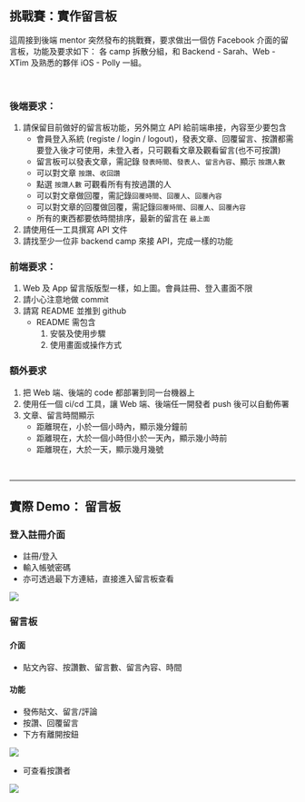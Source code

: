 ## 挑戰賽：實作留言板
這周接到後端 mentor 突然發布的挑戰賽，要求做出一個仿 Facebook 介面的留言板，功能及要求如下：
各 camp 拆散分組，和 Backend - Sarah、Web - XTim 及熟悉的夥伴 iOS - Polly 一組。

</br>

### 後端要求：
1. 請保留目前做好的留言板功能，另外開立 API 給前端串接，內容至少要包含
    - 會員登入系統 (registe / login / logout)，發表文章、回覆留言、按讚都需要登入後才可使用，未登入者，只可觀看文章及觀看留言(也不可按讚)
    - 留言板可以發表文章，需記錄 `發表時間`、`發表人`、`留言內容`、顯示 `按讚人數`
    - 可以對文章 `按讚`、`收回讚`
    - 點選 `按讚人數` 可觀看所有有按過讚的人
    - 可以對文章做回覆，需記錄`回覆時間`、`回覆人`、`回覆內容`
    - 可以對文章的回覆做回覆，需記錄`回覆時間`、`回覆人`、`回覆內容`
    - 所有的東西都要依時間排序，最新的留言在 `最上面`
2. 請使用任一工具撰寫 API 文件
3. 請找至少一位非 backend camp 來接 API，完成一樣的功能

### 前端要求：
1. Web 及 App 留言版版型一樣，如上圖。會員註冊、登入畫面不限
2. 請小心注意地做 commit
3. 請寫 README 並推到 github
    - README 需包含
        1. 安裝及使用步驟
        2. 使用畫面或操作方式

### 額外要求
1. 把 Web 端、後端的 code 都部署到同一台機器上
2. 使用任一個 ci/cd 工具，讓 Web 端、後端任一開發者 push 後可以自動佈署
3. 文章、留言時間顯示
    - 距離現在，小於一個小時內，顯示幾分鐘前
    - 距離現在，大於一個小時但小於一天內，顯示幾小時前
    - 距離現在，大於一天，顯示幾月幾號
</br>

---

## 實際 Demo： 留言板

### 登入註冊介面
* 註冊/登入
* 輸入帳號密碼
* 亦可透過最下方連結，直接進入留言板查看

![](https://i.imgur.com/UK9pIuj.png)

### 留言板
#### 介面
* 貼文內容、按讚數、留言數、留言內容、時間

#### 功能
* 發佈貼文、留言/評論
* 按讚、回覆留言
* 下方有離開按鈕

![](https://i.imgur.com/xmyJTHU.png)

* 可查看按讚者

![](https://i.imgur.com/GUNCEnF.png)


